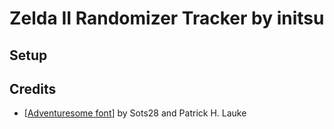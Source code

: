 
# Zelda II Randomizer Tracker by initsu

## Setup

## Credits

 - [[Adventuresome font](https://fontstruct.com/fontstructions/show/2534549/zelda-ii-the-adventure-of-link-8)] by Sots28 and Patrick H. Lauke

